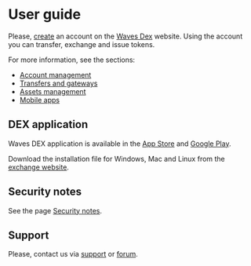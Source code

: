# User guide

Please, [create](/waves-client/account-management/creating-an-account.md) an account on the [Waves Dex](https://dex.wavesplatform.com) website. Using the account you can transfer, exchange and issue tokens.

For more information, see the sections:

* [Account management](/waves-client/account-management.md)
* [Transfers and gateways](/waves-client/wallet-management.md)
* [Assets management](/waves-client/assets-management.md)
* [Mobile apps](/waves-client/mobile-apps.md)

## DEX application

Waves DEX application is available in the [App Store](https://apps.apple.com/us/app/waves-wallet/id1233158971) and [Google Play](https://play.google.com/store/apps/details?id=com.wavesplatform.wallet).

Download the installation file for Windows, Mac and Linux from the [exchange website](https://dex.wavesplatform.com).

## Security notes

See the page [Security notes](/waves-client/security-notes.md).

## Support

Please, contact us via [support](https://support.wavesplatform.com/?lang=en) or [forum](https://forum.wavesplatform.com).
